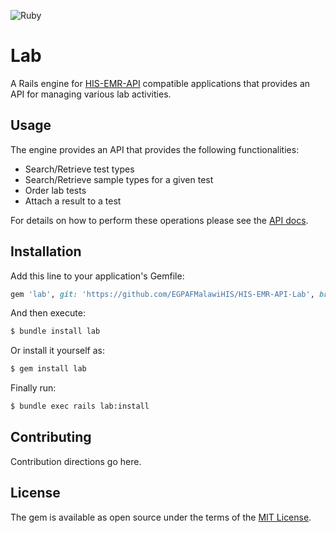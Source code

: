 ![Ruby](https://github.com/EGPAFMalawiHIS/HIS-EMR-API-Lab/workflows/Ruby/badge.svg?branch=development)
# Lab

A Rails engine for [HIS-EMR-API](https://github.com/EGPAFMalawiHIS/HIS-EMR-API)
compatible applications that provides an API for managing various lab
activities.

## Usage

The engine provides an API that provides the following functionalities:

  - Search/Retrieve test types
  - Search/Retrieve sample types for a given test
  - Order lab tests
  - Attach a result to a test

For details on how to perform these operations please see the
[API docs](https://raw.githack.com/EGPAFMalawiHIS/HIS-EMR-API-Lab/development/docs/api.html).

## Installation

Add this line to your application's Gemfile:

```ruby
gem 'lab', git: 'https://github.com/EGPAFMalawiHIS/HIS-EMR-API-Lab', branch: 'development'
```

And then execute:

```bash
$ bundle install lab
```

Or install it yourself as:

```bash
$ gem install lab
```

Finally run:

```bash
$ bundle exec rails lab:install
```

## Contributing

Contribution directions go here.

## License

The gem is available as open source under the terms of the [MIT License](https://opensource.org/licenses/MIT).
